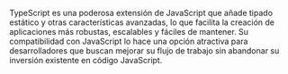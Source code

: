 TypeScript es una poderosa extensión de JavaScript que añade tipado estático y otras características avanzadas, lo que facilita la creación de aplicaciones más robustas, escalables y fáciles de mantener. Su compatibilidad con JavaScript lo hace una opción atractiva para desarrolladores que buscan mejorar su flujo de trabajo sin abandonar su inversión existente en código JavaScript.







